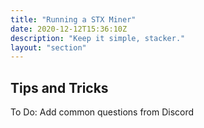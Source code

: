 ```yaml
---
title: "Running a STX Miner"
date: 2020-12-12T15:36:10Z
description: "Keep it simple, stacker."
layout: "section"
---
```


## Tips and Tricks

To Do: Add common questions from Discord